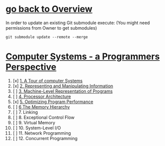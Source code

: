 # [go back to Overview](https://github.com/c4arl0s)

In order to update an existing Git submodule execute: (You might need permissions from Owner to get submodules)

```console
git submodule update --remote --merge
```

# [Computer Systems - a Programmers Perspective](https://github.com/c4arl0s/ComputerSystems_aProgrammersPerspective#go-back-to-overview)

1. [x] [1. A Tour of computer Systems](https://github.com/c4arl0s/ComputerSystemsAProgrammersPerspectiveContentIndex#1-atour-of-computer-systems) 
2. [x] [2. Representing and Manipulating Information](https://github.com/c4arl0s/ComputerSystemsAProgrammersPerspectiveContentIndex#2-representing-and-manipulating-information)
3. [ ] [3. Machine-Level Representation of Programs](https://github.com/c4arl0s/ComputerSystemsAProgrammersPerspectiveContentIndex#3-machine-level-representation-of-programs) 
4. [ ] [4. Processor Architecture](https://github.com/c4arl0s/ComputerSystemsAProgrammersPerspectiveContentIndex#4-processor-architecture)
5. [x] [5. Optimizing Program Performance](https://github.com/c4arl0s/ComputerSystemsAProgrammersPerspectiveContentIndex#5-optimizing-program-performance)
6. [ ] [6 The Memory Hierarchy](https://github.com/c4arl0s/ComputerSystemsAProgrammersPerspectiveContentIndex#6-the-memory-hierarchy)
7. [ ] 7. Linking
8. [ ] 8. Exceptional Control Flow
9. [ ] 9. Virtual Memory
10. [ ] 10. System-Level I/O
11. [ ] 11. Network Programming
12. [ ] 12. Concurrent Programming
